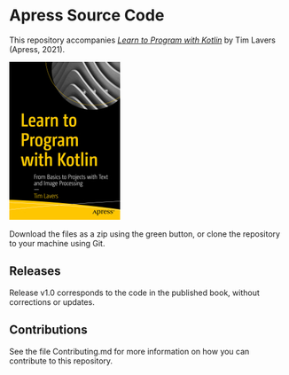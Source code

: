 # Apress Source Code

This repository accompanies [*Learn to Program with Kotlin*](https://www.apress.com/9781484268148) by Tim Lavers (Apress, 2021).

[comment]: #cover
![Cover image](9781484268148.jpg)

Download the files as a zip using the green button, or clone the repository to your machine using Git.

## Releases

Release v1.0 corresponds to the code in the published book, without corrections or updates.

## Contributions

See the file Contributing.md for more information on how you can contribute to this repository.